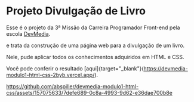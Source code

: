# Projeto Divulgação de Livro

Esse é o projeto da 3ª Missão da Carreira Programador Front-end pela escola [DevMedia](https://www.devmedia.com.br/).

e trata da construção de uma página web para a divulgação de um livro.

Nele, pude aplicar todos os conhecimentos adquiridos em HTML e CSS.

Você pode conferir o resultado [aqui]{target="_blank"}(https://devmedia-modulo1-html-css-2byb.vercel.app/).



https://github.com/abspiller/devmedia-modulo1-html-css/assets/157075633/7defe689-0c8a-4993-9d62-e36dae700b8e

